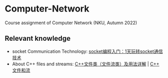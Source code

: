 # Computer-Network
Course assignment of Computer Network (NKU, Autumn 2022)

## Relevant knowledge
- socket Communication Technology: [socket编程入门：1天玩转socket通信技术](http://c.biancheng.net/socket/)
- About C++ files and streams: [C++文件类（文件流类）及用法详解](http://c.biancheng.net/view/7591.html) | [C++ 文件和流](https://www.runoob.com/cplusplus/cpp-files-streams.html)
